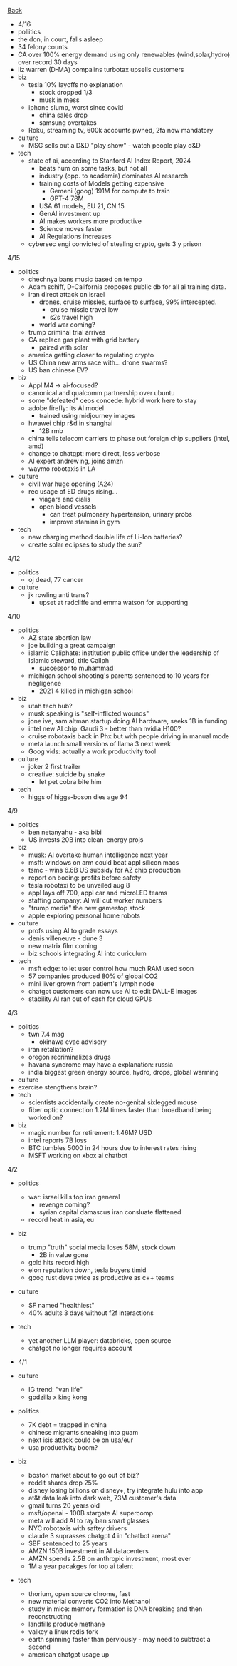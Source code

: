 [Back](./index.md)

- 4/16
- pollitics
 - the don, in court, falls asleep
  - 34 felony counts
 - CA over 100% energy demand using only renewables (wind,solar,hydro) over record 30 days
 - liz warren (D-MA) compalins turbotax upsells customers
- biz
  - tesla 10% layoffs no explanation
    - stock dropped 1/3
    - musk in mess
  - iphone slump, worst since covid
    - china sales drop
    - samsung overtakes
  - Roku, streaming tv, 600k accounts pwned, 2fa now mandatory
- culture
  - MSG sells out a D&D "play show" - watch people play d&D
- tech
  - state of ai, according to Stanford AI Index Report, 2024
    - beats hum on some tasks, but not all
    - industry (opp. to academia) dominates AI research
    - training costs of Models getting expensive
      - Gemeni (goog) 191M for compute to train
      - GPT-4 78M
    - USA 61 models, EU 21, CN 15
    - GenAI investment up
    - AI makes workers more productive
    - Science moves faster
    - AI Regulations increases
  - cybersec engi convicted of stealing crypto, gets 3 y prison

4/15
- politics
  - chechnya bans music based on tempo
  - Adam schiff, D-California proposes public db for all ai training data.
  - iran direct attack on israel
    - drones, cruise missles, surface to surface, 99% intercepted.
      - cruise missle travel low
      - s2s travel high
    - world war coming?
  - trump criminal trial arrives
  - CA replace gas plant with grid battery
    - paired with solar
  - america getting closer to regulating crypto
  - US China new arms race with... drone swarms?
  - US ban chinese EV?
- biz
  - Appl M4 -> ai-focused?
  - canonical and qualcomm partnership over ubuntu
  - some "defeated" ceos concede: hybrid work here to stay
  - adobe firefly: its AI model
    - trained using midjourney images
  - hwawei chip r&d in shanghai
    - 12B rmb
  - china tells telecom carriers to phase out foreign chip suppliers (intel, amd)
  - change to chatgpt: more direct, less verbose
  - AI expert andrew ng, joins amzn
  - waymo robotaxis in LA
- culture
  - civil war huge opening (A24)
  - rec usage of ED drugs rising...
    - viagara and cialis
    - open blood vessels
      - can treat pulmonary hypertension, urinary probs
      - improve stamina in gym
- tech
  - new charging method double life of Li-Ion batteries?
  - create solar eclipses to study the sun?



4/12
- politics
  - oj dead, 77 cancer
- culture
  - jk rowling anti trans?
    - upset at radcliffe and emma watson for supporting

4/10
- politics
  - AZ state abortion law
  - joe building a great campaign
  - islamic Caliphate: institution public office under the leadership of Islamic steward, title Callph
    - successor to muhammad
  - michigan school shooting's parents sentenced to 10 years for negligence
    - 2021 4 killed in michigan school
- biz
  - utah tech hub?
  - musk speaking is "self-inflicted wounds"
  - jone ive, sam altman startup doing AI hardware, seeks 1B in funding
  - intel new AI chip: Gaudi 3 - better than nvidia H100?
  - cruise robotaxis back in Phx but with people driving in manual mode
  - meta launch small versions of llama 3 next week
  - Goog vids: actually a work productivity tool
- culture
  - joker 2 first trailer
  - creative: suicide by snake
    - let pet cobra bite him
- tech
  - higgs of higgs-boson dies age 94

4/9
- politics
  - ben netanyahu - aka bibi
  - US invests 20B into clean-energy projs
- biz
  - musk: AI overtake human intelligence next year
  - msft: windows on arm could beat appl silicon macs
  - tsmc - wins 6.6B US subsidy for AZ chip production
  - report on boeing: profits before safety
  - tesla robotaxi to be unveiled aug 8
  - appl lays off 700, appl car and microLED teams
  - staffing company: AI will cut worker numbers
  - "trump media" the new gamestop stock
  - apple exploring personal home robots
- culture
  - profs using AI to grade essays
  - denis villeneuve - dune 3
  - new matrix film coming
  - biz schools integrating AI into curiculum
- tech
  - msft edge: to let user control how much RAM used soon
  - 57 companies produced 80% of global CO2
  - mini liver grown from patient's lymph node
  - chatgpt customers can now use AI to edit DALL-E images
  - stability AI ran out of cash for cloud GPUs

4/3
- politics
  - twn 7.4 mag
    - okinawa evac advisory
  -  iran retaliation?
  - oregon recriminalizes drugs
  - havana syndrome may have a explanation: russia
  - india biggest green energy source, hydro, drops, global warming
- culture
 - exercise stengthens brain?
- tech
  - scientists accidentally create no-genital sixlegged mouse
  - fiber optic connection 1.2M times faster than broadband being worked on?
- biz
  - magic number for retirement: 1.46M? USD
  - intel reports 7B loss
  - BTC tumbles 5000 in 24 hours due to interest rates rising
  - MSFT working on xbox ai chatbot


4/2
- politics
  - war: israel kills top iran general
    - revenge coming?
    - syrian capital damascus iran consluate flattened
  - record heat in asia, eu
- biz
  - trump "truth" social media loses 58M, stock down
    - 2B in value gone
  - gold hits record high
  - elon reputation down, tesla buyers timid
  - goog rust devs twice as productive as c++ teams
- culture
  - SF named "healthiest"
  - 40% adults 3 days without f2f interactions
- tech
  - yet another LLM player: databricks, open source
  - chatgpt no longer requires account

- 4/1
- culture
  - IG trend: "van life"
  - godzilla x king kong
- politics
  - 7K debt = trapped in china
  - chinese migrants sneaking into guam
  - next isis attack could be on usa/eur
  - usa productivity boom?
- biz
  - boston market about to go out of biz?
  - reddit shares drop 25%
  - disney losing billions on disney+, try integrate hulu into app
  - at&t data leak into dark web, 73M customer's data
  - gmail turns 20 years old
  - msft/openai - 100B stargate AI supercomp
  - meta will add AI to ray ban smart glasses
  - NYC robotaxis with saftey drivers
  - claude 3 suprasses chatgpt 4 in "chatbot arena"
  - SBF sentenced to 25 years
  - AMZN 150B investment in AI datacenters
  - AMZN spends 2.5B on anthropic investment, most ever
  - 1M a year pacakges for top ai talent
- tech
  - thorium, open source chrome, fast
  - new material converts CO2 into Methanol
  - study in mice: memory formation is DNA breaking and then reconstructing
  - landfills produce methane
  - valkey a linux redis fork
  - earth spinning faster than perviously - may need to subtract a second
  - american chatgpt usage up